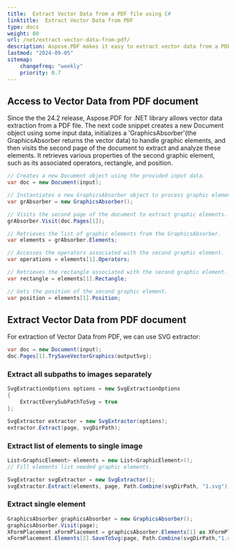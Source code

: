 ```yaml
---
title:  Extract Vector Data from a PDF file using C#
linktitle:  Extract Vector Data from PDF
type: docs
weight: 80
url: /net/extract-vector-data-from-pdf/
description: Aspose.PDF makes it easy to extract vector data from a PDF file. You can get the vector data (path, polygon, polyline), such as position, color, linewidth, etc.
lastmod: "2024-09-05"
sitemap:
    changefreq: "weekly"
    priority: 0.7
---
```


## Access to Vector Data from PDF document

Since the the 24.2 release, Aspose.PDF for .NET library allows vector data extraction from a PDF file.
The next code snippet creates a new Document object using some input data, initializes a 'GraphicsAbsorber'(the GraphicsAbsorber returns the vector data) to handle graphic elements, and then visits the second page of the document to extract and analyze these elements.
It retrieves various properties of the second graphic element, such as its associated operators, rectangle, and position.

```csharp
// Creates a new Document object using the provided input data.
var doc = new Document(input);

// Instantiates a new GraphicsAbsorber object to process graphic elements. 
var grAbsorber = new GraphicsAbsorber(); 

// Visits the second page of the document to extract graphic elements. 
grAbsorber.Visit(doc.Pages[1]); 

// Retrieves the list of graphic elements from the GraphicsAbsorber. 
var elements = grAbsorber.Elements; 

// Accesses the operators associated with the second graphic element. 
var operations = elements[1].Operators; 

// Retrieves the rectangle associated with the second graphic element. 
var rectangle = elements[1].Rectangle; 

// Gets the position of the second graphic element. 
var position = elements[1].Position;
```

## Extract Vector Data from PDF document

For extraction of Vector Data from PDF, we can use SVG extractor:

```csharp
var doc = new Document(input);
doc.Pages[1].TrySaveVectorGraphics(outputSvg);
```

### Extract all subpaths to images separately

```csharp
SvgExtractionOptions options = new SvgExtractionOptions
{
    ExtractEverySubPathToSvg = true
};

SvgExtractor extractor = new SvgExtractor(options);
extractor.Extract(page, svgDirPath);
```

### Extract list of elements to single image

```csharp
List<GraphicElement> elements = new List<GraphicElement>();
// Fill elements list needed graphic elements.

SvgExtractor svgExtractor = new SvgExtractor();
svgExtractor.Extract(elements, page, Path.Combine(svgDirPath, "1.svg"));
```

### Extract single element

```csharp
GraphicsAbsorber graphicsAbsorber = new GraphicsAbsorber();
graphicsAbsorber.Visit(page);
XFormPlacement xFormPlacement = graphicsAbsorber.Elements[1] as XFormPlacement;
xFormPlacement.Elements[2].SaveToSvg(page, Path.Combine(svgDirPath,"1.svg"));
```